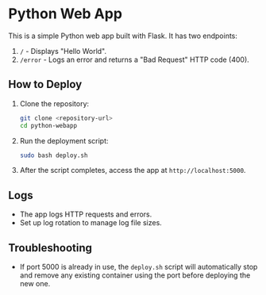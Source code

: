 # Python Web App

This is a simple Python web app built with Flask. It has two endpoints:
1. `/` - Displays "Hello World".
2. `/error` - Logs an error and returns a "Bad Request" HTTP code (400).

## How to Deploy

1. Clone the repository:
    ```bash
    git clone <repository-url>
    cd python-webapp
    ```

2. Run the deployment script:
    ```bash
    sudo bash deploy.sh
    ```

3. After the script completes, access the app at `http://localhost:5000`.

## Logs

- The app logs HTTP requests and errors.
- Set up log rotation to manage log file sizes.

## Troubleshooting

- If port 5000 is already in use, the `deploy.sh` script will automatically stop and remove any existing container using the port before deploying the new one.
